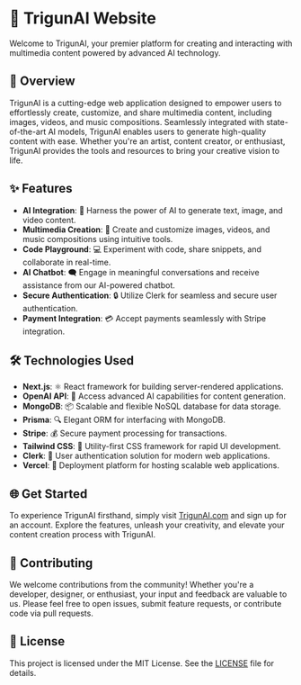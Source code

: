 # 🌟 TrigunAI Website

Welcome to TrigunAI, your premier platform for creating and interacting with multimedia content powered by advanced AI technology.

## 🚀 Overview

TrigunAI is a cutting-edge web application designed to empower users to effortlessly create, customize, and share multimedia content, including images, videos, and music compositions. Seamlessly integrated with state-of-the-art AI models, TrigunAI enables users to generate high-quality content with ease. Whether you're an artist, content creator, or enthusiast, TrigunAI provides the tools and resources to bring your creative vision to life.

## ✨ Features

- **AI Integration**: 🤖 Harness the power of AI to generate text, image, and video content.
- **Multimedia Creation**: 🎨 Create and customize images, videos, and music compositions using intuitive tools.
- **Code Playground**: 💻 Experiment with code, share snippets, and collaborate in real-time.
- **AI Chatbot**: 🗨️ Engage in meaningful conversations and receive assistance from our AI-powered chatbot.
- **Secure Authentication**: 🔒 Utilize Clerk for seamless and secure user authentication.
- **Payment Integration**: 💳 Accept payments seamlessly with Stripe integration.

## 🛠️ Technologies Used

- **Next.js**: ⚛️ React framework for building server-rendered applications.
- **OpenAI API**: 🔑 Access advanced AI capabilities for content generation.
- **MongoDB**: 📦 Scalable and flexible NoSQL database for data storage.
- **Prisma**: 🔍 Elegant ORM for interfacing with MongoDB.
- **Stripe**: 💰 Secure payment processing for transactions.
- **Tailwind CSS**: 🎨 Utility-first CSS framework for rapid UI development.
- **Clerk**: 👤 User authentication solution for modern web applications.
- **Vercel**: 🚀 Deployment platform for hosting scalable web applications.

## 🌐 Get Started

To experience TrigunAI firsthand, simply visit [TrigunAI.com](https://www.trigunai.com) and sign up for an account. Explore the features, unleash your creativity, and elevate your content creation process with TrigunAI.

## 🤝 Contributing

We welcome contributions from the community! Whether you're a developer, designer, or enthusiast, your input and feedback are valuable to us. Please feel free to open issues, submit feature requests, or contribute code via pull requests.

## 📝 License

This project is licensed under the MIT License. See the [LICENSE](LICENSE) file for details.
